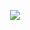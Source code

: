 <p align="center" >
  <img src="https://www.sevenmentor.com/wp-content/uploads/2020/10/334-1.png" >
  
</p>
